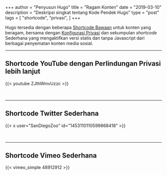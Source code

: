 +++
author = "Penyusun Hugo"
title = "Ragam Konten"
date = "2019-03-10"
description = "Deskripsi singkat tentang Kode Pendek Hugo"
type = "post"
tags = [
    "shortcode",
    "privasi",
]
+++

Hugo tersedia dengan beberapa [Shortcode Bawaan](https://gohugo.io/content-management/shortcodes/#use-hugos-built-in-shortcodes/) untuk konten yang beragam, bersama dengan [Konfigurasi Privasi](https://gohugo.io/about/hugo-and-gdpr/) dan sekumpulan _shortcode_ Sederhana yang mengaktifkan versi statis dan tanpa Javascript dari berbagai penyematan konten media sosial.
<!--more-->
---

## Shortcode YouTube dengan Perlindungan Privasi lebih lanjut

{{< youtube ZJthWmvUzzc >}}

<br>

---

## Shortcode Twitter Sederhana

{{< x user="SanDiegoZoo" id="1453110110599868418" >}}

<br>

---

## Shortcode Vimeo Sederhana

{{< vimeo_simple 48912912 >}}
